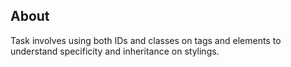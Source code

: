 ## About
Task involves using both IDs and classes on tags and elements to understand specificity and inheritance on stylings.


